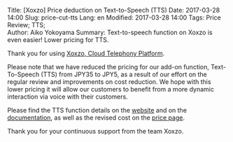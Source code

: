 Title: [Xoxzo] Price deduction on Text-to-Speech (TTS)
Date: 2017-03-28 14:00
Slug: price-cut-tts
Lang: en
Modified: 2017-03-28 14:00
Tags: Price Review; TTS;  
Author: Aiko Yokoyama
Summary: Text-to-speech function on Xoxzo is even easier! Lower pricing for TTS.

Thank you for using [Xoxzo, Cloud Telephony Platform](https://www.xoxzo.com/en/).

Please note that we have reduced the pricing for our add-on function, Text-To-Speech (TTS)
from JPY35 to JPY5, as a result of our effort on the regular review and
improvements on cost reduction. We hope with this lower pricing it will allow
our customers to benefit from a more dynamic interaction via voice with their
customers.

Please find the TTS function details on the [website](https://www.xoxzo.com/en/about/utilities-api/)
and on the [documentation](http://docs.xoxzo.com/en/utilsapi.html#text-to-speech-api-ref), as well
as the revised cost on the [price page](https://www.xoxzo.com/en/about/pricing/).

Thank you for your continuous support from the team Xoxzo.
